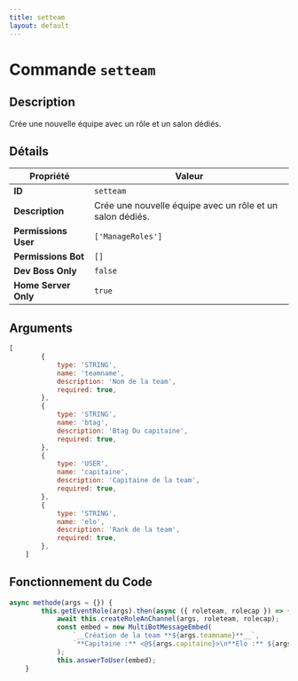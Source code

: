 ```yaml
---
title: setteam
layout: default
---
```


# Commande `setteam`

## Description

Crée une nouvelle équipe avec un rôle et un salon dédiés.

## Détails

| Propriété | Valeur |
| --- | --- |
| **ID** | `setteam` |
| **Description** | Crée une nouvelle équipe avec un rôle et un salon dédiés. |
| **Permissions User** | `['ManageRoles']` |
| **Permissions Bot** | `[]` |
| **Dev Boss Only** | `false` |
| **Home Server Only** | `true` |

## Arguments

```javascript
[
        {
            type: 'STRING',
            name: 'teamname',
            description: 'Nom de la team',
            required: true,
        },
        {
            type: 'STRING',
            name: 'btag',
            description: 'Btag Du capitaine',
            required: true,
        },
        {
            type: 'USER',
            name: 'capitaine',
            description: 'Capitaine de la team',
            required: true,
        },
        {
            type: 'STRING',
            name: 'elo',
            description: 'Rank de la team',
            required: true,
        },
    ]
```

## Fonctionnement du Code

```javascript
async methode(args = {}) {
        this.getEventRole(args).then(async ({ roleteam, rolecap }) => {
            await this.createRoleAnChannel(args, roleteam, rolecap);
            const embed = new MultiBotMessageEmbed(
                `__Création de la team **${args.teamname}**__`,
                `**Capitaine :** <@${args.capitaine}>\n**Elo :** ${args.elo}\n**Btag :** ${args.btag}`,
            );
            this.answerToUser(embed);
	}
```
